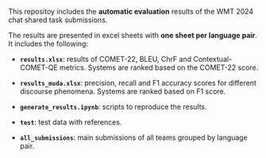 This repositoy includes the **automatic evaluation** results of the WMT 2024 chat shared task submissions.

The results are presented in excel sheets with **one sheet per language pair**. It includes the following:

- **``results.xlsx``**: results of COMET-22, BLEU, ChrF and Contextual-COMET-QE metrics. Systems are ranked based on the COMET-22 score.
  
- **``results_muda.xlsx``**: precision, recall and F1 accuracy scores for different discourse phenomena. Systems are ranked based on F1 score.

- **``generate_results.ipynb``**: scripts to reproduce the results.

-  **``test``**: test data with references.

-  **``all_submissions``**: main submissions of all teams grouped by language pair.

